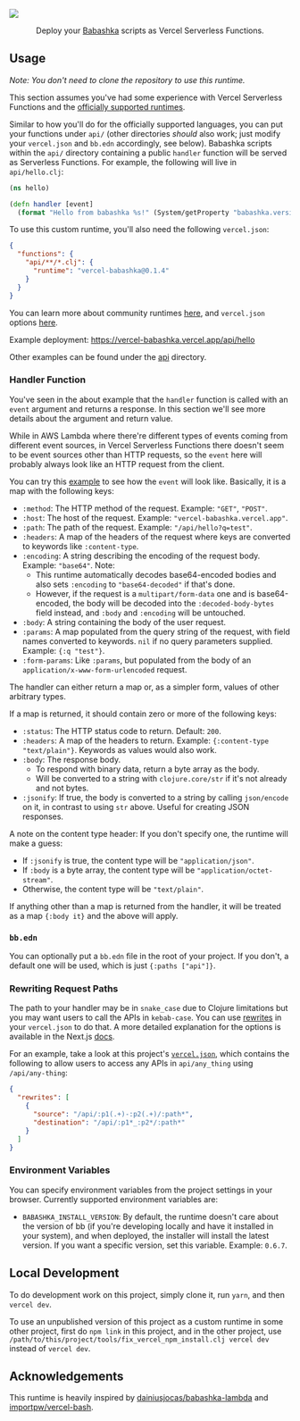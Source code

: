 [<img src="https://og-image.vercel.app/**vercel-babashka**.png?theme=light&md=1&fontSize=100px&images=https%3A%2F%2Fassets.vercel.com%2Fimage%2Fupload%2Ffront%2Fassets%2Fdesign%2Fvercel-triangle-black.svg&images=https://github.com/babashka/babashka/raw/master/logo/icon.svg&widths=184&widths=230&heights=160&heights=230">](https://github.com/cnly/vercel-babashka)

<p align="center">
Deploy your <a href="https://github.com/babashka/babashka">Babashka</a> scripts
as Vercel Serverless Functions.
</p>

## Usage

*Note: You don't need to clone the repository to use this runtime.*

This section assumes you've had some experience with Vercel Serverless
Functions and the [officially supported
runtimes](https://vercel.com/docs/concepts/functions/supported-languages).

Similar to how you'll do for the officially supported languages, you can put
your functions under `api/` (other directories *should* also work; just modify
your `vercel.json` and `bb.edn` accordingly, see below).
Babashka scripts within the `api/` directory containing a public `handler`
function will be served as Serverless Functions.
For example, the following will live in `api/hello.clj`:

```clj
(ns hello)

(defn handler [event]
  (format "Hello from babashka %s!" (System/getProperty "babashka.version")))
```

To use this custom runtime, you'll also need the following `vercel.json`:

```json
{
  "functions": {
    "api/**/*.clj": {
      "runtime": "vercel-babashka@0.1.4"
    }
  }
}
```

You can learn more about community runtimes
[here](https://vercel.com/docs/runtimes#advanced-usage/community-runtimes), and
`vercel.json` options
[here](https://vercel.com/docs/cli#project-configuration).

Example deployment: https://vercel-babashka.vercel.app/api/hello

Other examples can be found under the [api](/api) directory.

### Handler Function

You've seen in the about example that the `handler` function is called with an
`event` argument and returns a response.
In this section we'll see more details about the argument and return value.

While in AWS Lambda where there're different types of events coming from
different event sources, in Vercel Serverless Functions there doesn't seem to
be event sources other than HTTP requests, so the `event` here will probably
always look like an HTTP request from the client.

You can try this [example](https://vercel-babashka.vercel.app/api/echo-pretty)
to see how the `event` will look like.
Basically, it is a map with the following keys:

* `:method`: The HTTP method of the request. Example: `"GET"`, `"POST"`.
* `:host`: The host of the request. Example: `"vercel-babashka.vercel.app"`.
* `:path`: The path of the request. Example: `"/api/hello?q=test"`.
* `:headers`: A map of the headers of the request where keys are converted to
  keywords like `:content-type`.
* `:encoding`: A string describing the encoding of the request body. Example:
  `"base64"`. Note:
  * This runtime automatically decodes base64-encoded bodies and also sets
	`:encoding` to `"base64-decoded"` if that's done.
  * However, if the request is a `multipart/form-data` one and is
	base64-encoded, the body will be decoded into the `:decoded-body-bytes`
	field instead, and `:body` and `:encoding` will be untouched.
* `:body`: A string containing the body of the user request.
* `:params`: A map populated from the query string of the request, with field
  names converted to keywords. `nil` if no query parameters supplied. Example:
  `{:q "test"}`.
* `:form-params`: Like `:params`, but populated from the body of an
  `application/x-www-form-urlencoded` request.

The handler can either return a map or, as a simpler form, values of other
arbitrary types.

If a map is returned, it should contain zero or more of the following keys:

* `:status`: The HTTP status code to return. Default: `200`.
* `:headers`: A map of the headers to return. Example: `{:content-type
  "text/plain"}`. Keywords as values would also work.
* `:body`: The response body.
  * To respond with binary data, return a byte array as the body.
  * Will be converted to a string with `clojure.core/str` if it's not already
	and not bytes.
* `:jsonify`: If true, the body is converted to a string by calling
  `json/encode` on it, in contrast to using `str` above. Useful for creating
  JSON responses.

A note on the content type header: If you don't specify one, the runtime will
make a guess:

* If `:jsonify` is true, the content type will be `"application/json"`.
* If `:body` is a byte array, the content type will be
  `"application/octet-stream"`.
* Otherwise, the content type will be `"text/plain"`.

If anything other than a map is returned from the handler, it will be treated
as a map `{:body it}` and the above will apply.

### `bb.edn`

You can optionally put a `bb.edn` file in the root of your project.
If you don't, a default one will be used, which is just `{:paths ["api"]}`.

### Rewriting Request Paths

The path to your handler may be in `snake_case` due to Clojure limitations but
you may want users to call the APIs in `kebab-case`.
You can use
[rewrites](https://vercel.com/support/articles/can-i-redirect-from-a-subdomain-to-a-subpath)
in your `vercel.json` to do that.
A more detailed explanation for the options is available in the Next.js
[docs](https://nextjs.org/docs/api-reference/next.config.js/rewrites).

For an example, take a look at this project's [`vercel.json`](/vercel.json),
which contains the following to allow users to access any APIs in
`api/any_thing` using `/api/any-thing`:

```json
{
  "rewrites": [
    {
      "source": "/api/:p1(.+)-:p2(.+)/:path*",
      "destination": "/api/:p1*_:p2*/:path*"
    }
  ]
}
```

### Environment Variables

You can specify environment variables from the project settings in your
browser. Currently supported environment variables are:

* `BABASHKA_INSTALL_VERSION`: By default, the runtime doesn't care about the
  version of bb (if you're developing locally and have it installed in your
  system), and when deployed, the installer will install the latest version. If
  you want a specific version, set this variable. Example: `0.6.7`.

## Local Development

To do development work on this project, simply clone it, run `yarn`, and then
`vercel dev`.

To use an unpublished version of this project as a custom runtime in some other
project, first do `npm link` in this project, and in the other project, use
`/path/to/this/project/tools/fix_vercel_npm_install.clj vercel dev` instead of
`vercel dev`.

## Acknowledgements

This runtime is heavily inspired by
[dainiusjocas/babashka-lambda](https://github.com/dainiusjocas/babashka-lambda)
and [importpw/vercel-bash](https://github.com/importpw/vercel-bash).
